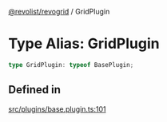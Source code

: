 [@revolist/revogrid](README.md) / GridPlugin

# Type Alias: GridPlugin

```ts
type GridPlugin: typeof BasePlugin;
```

## Defined in

[src/plugins/base.plugin.ts:101](https://github.com/revolist/revogrid/blob/73f8a5d0a8436a360d4f96a23968accd54f79b44/src/plugins/base.plugin.ts#L101)

